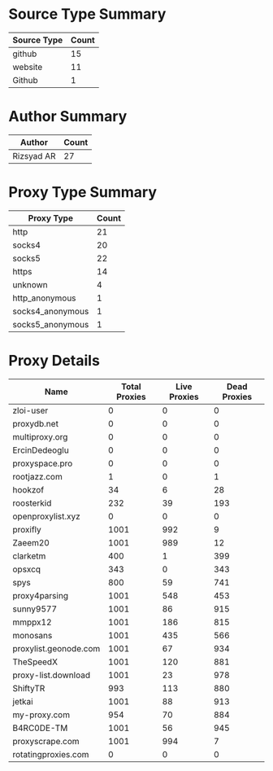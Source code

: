 # Source Type Summary

| Source Type | Count |
|-------------|-------|
| github | 15 |
| website | 11 |
| Github | 1 |


# Author Summary

| Author | Count |
|--------|-------|
| Rizsyad AR | 27 |


# Proxy Type Summary

| Proxy Type | Count |
|------------|-------|
| http | 21 |
| socks4 | 20 |
| socks5 | 22 |
| https | 14 |
| unknown | 4 |
| http_anonymous | 1 |
| socks4_anonymous | 1 |
| socks5_anonymous | 1 |


# Proxy Details

| Name | Total Proxies | Live Proxies | Dead Proxies |
|------|---------------|--------------|---------------|
| zloi-user | 0 | 0 | 0 |
| proxydb.net | 0 | 0 | 0 |
| multiproxy.org | 0 | 0 | 0 |
| ErcinDedeoglu | 0 | 0 | 0 |
| proxyspace.pro | 0 | 0 | 0 |
| rootjazz.com | 1 | 0 | 1 |
| hookzof | 34 | 6 | 28 |
| roosterkid | 232 | 39 | 193 |
| openproxylist.xyz | 0 | 0 | 0 |
| proxifly | 1001 | 992 | 9 |
| Zaeem20 | 1001 | 989 | 12 |
| clarketm | 400 | 1 | 399 |
| opsxcq | 343 | 0 | 343 |
| spys | 800 | 59 | 741 |
| proxy4parsing | 1001 | 548 | 453 |
| sunny9577 | 1001 | 86 | 915 |
| mmppx12 | 1001 | 186 | 815 |
| monosans | 1001 | 435 | 566 |
| proxylist.geonode.com | 1001 | 67 | 934 |
| TheSpeedX | 1001 | 120 | 881 |
| proxy-list.download | 1001 | 23 | 978 |
| ShiftyTR | 993 | 113 | 880 |
| jetkai | 1001 | 88 | 913 |
| my-proxy.com | 954 | 70 | 884 |
| B4RC0DE-TM | 1001 | 56 | 945 |
| proxyscrape.com | 1001 | 994 | 7 |
| rotatingproxies.com | 0 | 0 | 0 |
